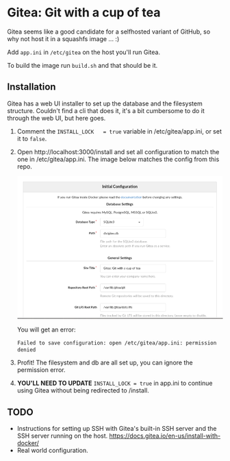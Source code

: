 # Gitea: Git with a cup of tea

Gitea seems like a good candidate for a selfhosted variant of GitHub, so why
not host it in a squashfs image ... :)

Add `app.ini` in `/etc/gitea` on the host you'll run Gitea.

To build the image run `build.sh` and that should be it.

## Installation

Gitea has a web UI installer to set up the database and the filesystem
structure. Couldn't find a cli that does it, it's a bit cumbersome to do it
through the web UI, but here goes.

1. Comment the `INSTALL_LOCK   = true` variable in /etc/gitea/app.ini, or set
   it to `false`.

2. Open http://localhost:3000/install and set all configuration to match the
   one in /etc/gitea/app.ini. The image below matches the config from this
   repo.

   ![Installation main screen](img/install.png)

   You will get an error:

   ```
   Failed to save configuration: open /etc/gitea/app.ini: permission denied
   ```

3. Profit! The filesystem and db are all set up, you can ignore the permission
   error.

4. **YOU'LL NEED TO UPDATE** `INSTALL_LOCK = true` in app.ini to continue using
   Gitea without being redirected to /install.


## TODO

* Instructions for setting up SSH with Gitea's built-in SSH server and the SSH
  server running on the host. https://docs.gitea.io/en-us/install-with-docker/
* Real world configuration.
